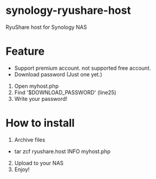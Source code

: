 synology-ryushare-host
======================

RyuShare host for Synology NAS

# Feature

- Support premium account. not supported free account.
- Download password (Just one yet.)
 1. Open myhost.php
 2. Find '$DOWNLOAD_PASSWORD' (line25)
 3. Write your password!

# How to install

1. Archive files
 - tar zcf ryushare.host INFO myhost.php
2. Upload to your NAS
3. Enjoy!

